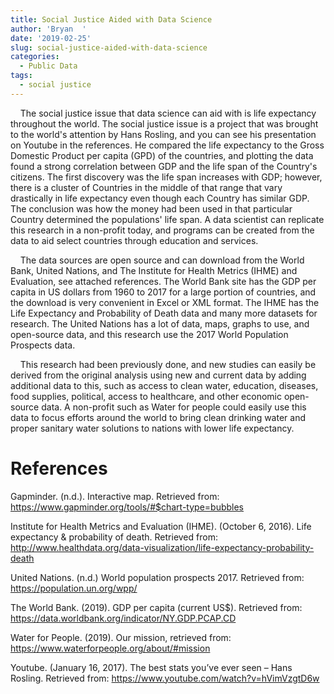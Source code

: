 ```yaml
---
title: Social Justice Aided with Data Science
author: 'Bryan  '
date: '2019-02-25'
slug: social-justice-aided-with-data-science
categories:
  - Public Data
tags:
  - social justice
---
```

&nbsp;&nbsp;&nbsp;&nbsp;The social justice issue that data science can aid with is life expectancy throughout the world. The social justice issue is a project that was brought to the world's attention by Hans Rosling, and you can see his presentation on Youtube in the references. He compared the life expectancy to the Gross Domestic Product per capita (GPD) of the countries, and plotting the data found a strong correlation between GDP and the life span of the Country's citizens. The first discovery was the life span increases with GDP; however, there is a cluster of Countries in the middle of that range that vary drastically in life expectancy even though each Country has similar GDP. The conclusion was how the money had been used in that particular Country determined the populations' life span. A data scientist can replicate this research in a non-profit today, and programs can be created from the data to aid select countries through education and services.

&nbsp;&nbsp;&nbsp;&nbsp;The data sources are open source and can download from the World Bank, United Nations, and The Institute for Health Metrics (IHME) and Evaluation, see attached references. The World Bank site has the GDP per capita in US dollars from 1960 to 2017 for a large portion of countries, and the download is very convenient in Excel or XML format. The IHME has the Life Expectancy and Probability of Death data and many more datasets for research. The United Nations has a lot of data, maps, graphs to use, and open-source data, and this research use the 2017 World Population Prospects data.

&nbsp;&nbsp;&nbsp;&nbsp;This research had been previously done, and new studies can easily be derived from the original analysis using new and current data by adding additional data to this, such as access to clean water, education, diseases, food supplies, political, access to healthcare, and other economic open-source data. A non-profit such as Water for people could easily use this data to focus efforts around the world to bring clean drinking water and proper sanitary water solutions to nations with lower life expectancy.

# References

Gapminder. (n.d.). Interactive map. Retrieved from: https://www.gapminder.org/tools/#$chart-type=bubbles

Institute for Health Metrics and Evaluation (IHME). (October 6, 2016). Life expectancy & probability of death. Retrieved from: http://www.healthdata.org/data-visualization/life-expectancy-probability-death

United Nations. (n.d.) World population prospects 2017. Retrieved from: https://population.un.org/wpp/

The World Bank. (2019). GDP per capita (current US$). Retrieved from: https://data.worldbank.org/indicator/NY.GDP.PCAP.CD

Water for People. (2019). Our mission, retrieved from: https://www.waterforpeople.org/about/#mission

Youtube. (January 16, 2017). The best stats you’ve ever seen – Hans Rosling. Retrieved from: https://www.youtube.com/watch?v=hVimVzgtD6w
